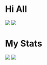 <h1>Hi All</h1>

<p>
  <img src="https://img.shields.io/badge/node.js%20-%2343853D.svg?&style=for-the-badge&logo=node.js&logoColor=white"/>
  <https://img.shields.io/badge/javascript%20-%23323330.svg?&style=for-the-badge&logo=javascript&logoColor=%23F7DF1E"/>
  <img src="https://img.shields.io/badge/Python-14354C?style=for-the-badge&logo=python&logoColor=white" />
</p>

<h1>My Stats</h1>
<a href="https://github.com/Jesen-N">
    <img
    align
    src="https://github-readme-stats.vercel.app/api/top-langs/?username=Jesen-N&layout=compact&theme=dark"
/></a>
<a href="https://github.com/Jesen-N">
   <img
   align
   src="https://github-readme-stats.vercel.app/api?username=Jesen-N&count_private=true&theme=dark"
/></a>
